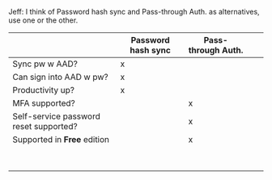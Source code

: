 Jeff: I think of Password hash sync and Pass-through Auth. as alternatives, use one or the other.

|   	|  Password hash sync 	|   Pass-through Auth.	|   	|   	|
|---	|---	|---	|---	|---	|
| Sync pw w AAD? 	|   x	|   	|   	|   	|
| Can sign into AAD w pw? 	| x  	|   	|   	|   	|
| Productivity up?  	| x  	|   	|   	|   	|
| MFA supported?  	|   	|  x 	|   	|   	|
| Self-service password reset supported?  	|   	|  x 	|   	|   	|
| Supported in **Free** edition  	|   	|  x 	|   	|   	|
|   	|   	|   	|   	|   	|
|   	|   	|   	|   	|   	|
|   	|   	|   	|   	|   	|
|   	|   	|   	|   	|   	|
|   	|   	|   	|   	|   	|
|   	|   	|   	|   	|   	|
|   	|   	|   	|   	|   	|
|   	|   	|   	|   	|   	|
